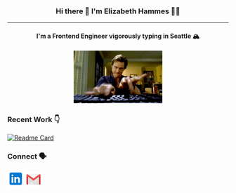 <h3 align='center'> Hi there 👋 I'm Elizabeth Hammes 👩‍💻</h3>

---

<h4 align='center'>I'm a Frontend Engineer vigorously typing in Seattle 🏔️</h4>

<div align='center'>
  <img src='images/typing.gif' width='40%'/>
</div>

### Recent Work 👇

<div style="width:45%">

[![Readme Card](https://github-readme-stats.vercel.app/api/pin/?username=ehammes&repo=tcl-52-smart-shopping-list)](https://github.com/anuraghazra/github-readme-stats)

</div>

### Connect 🗣️

<a href="https://www.linkedin.com/in/elizabethhammes" target="_blank"><img height="38" src="./images//linkedin.png"></a>
<a href="mailto:elisha.elizabeth@gmail.com" target="_blank"><img height="35" src="./images/gmail.png"></a>

